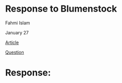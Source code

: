 # Response to Blumenstock
Fahmi Islam 

January 27

[Article](https://www.nature.com/magazine-assets/d41586-018-06215-5/d41586-018-06215-5.pdf) 

[Question](https://github.com/wicked-problems/workshop/blob/master/blumenstock.md)

# Response:

